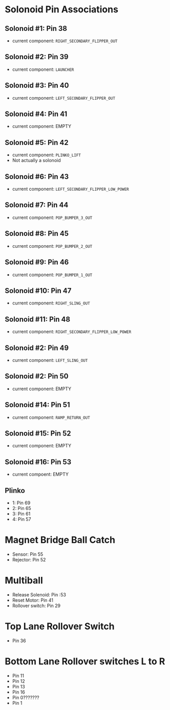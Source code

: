 # Solonoid Pin Associations

## Solonoid #1: Pin 38
  - current component: `RIGHT_SECONDARY_FLIPPER_OUT`

## Solonoid #2: Pin 39
  - current component: `LAUNCHER`

## Solonoid #3: Pin 40
  - current component: `LEFT_SECONDARY_FLIPPER_OUT`

## Solonoid #4: Pin 41
  - current component: EMPTY

## Solonoid #5: Pin 42
  - current component: `PLINKO_LIFT`
  - Not actually a solonoid

## Solonoid #6: Pin 43
  - current component: `LEFT_SECONDARY_FLIPPER_LOW_POWER`

## Solonoid #7: Pin 44
  - current component: `POP_BUMPER_3_OUT`

## Solonoid #8: Pin 45
  - current component: `POP_BUMPER_2_OUT`

## Solonoid #9: Pin 46
  - current component: `POP_BUMPER_1_OUT`

## Solonoid #10: Pin 47
  - current component: `RIGHT_SLING_OUT`

## Solonoid #11: Pin 48
  - current component: `RIGHT_SECONDARY_FLIPPER_LOW_POWER`

## Solonoid #2: Pin 49
  - current component: `LEFT_SLING_OUT`

## Solonoid #2: Pin 50
  - current component: EMPTY

## Solonoid #14: Pin 51
  - current component:  `RAMP_RETURN_OUT`

## Solonoid #15: Pin 52
  - current component: EMPTY   

## Solonoid #16: Pin 53
  - current compoent: EMPTY

## Plinko 
 - 1: Pin 69
 - 2: Pin 65
 - 3: Pin 61
 - 4: Pin 57

# Magnet Bridge Ball Catch 
- Sensor: Pin 55
- Rejector: Pin 52

# Multiball
 - Release Solenoid: Pin :53
 - Reset Motor: Pin 41
 - Rollover switch: Pin 29

# Top Lane Rollover Switch
 - Pin 36

# Bottom Lane Rollover switches L to R
 - Pin 11
 - Pin 12
 - Pin 13
 - Pin 16
 - Pin 0???????
 - Pin 1

